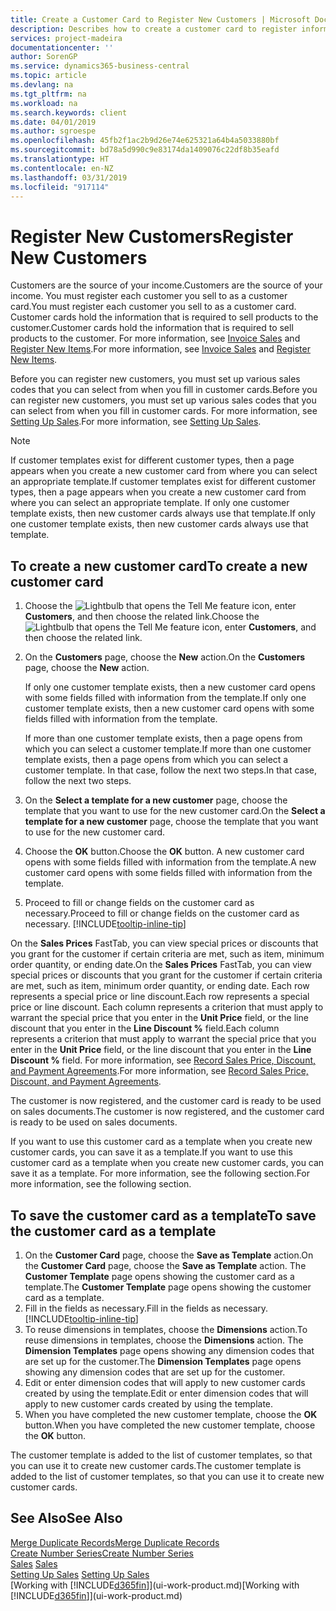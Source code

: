 ```yaml
---
title: Create a Customer Card to Register New Customers | Microsoft Docs
description: Describes how to create a customer card to register information about each new customer or client that you sell to.
services: project-madeira
documentationcenter: ''
author: SorenGP
ms.service: dynamics365-business-central
ms.topic: article
ms.devlang: na
ms.tgt_pltfrm: na
ms.workload: na
ms.search.keywords: client
ms.date: 04/01/2019
ms.author: sgroespe
ms.openlocfilehash: 45fb2f1ac2b9d26e74e625321a64b4a5033880bf
ms.sourcegitcommit: bd78a5d990c9e83174da1409076c22df8b35eafd
ms.translationtype: HT
ms.contentlocale: en-NZ
ms.lasthandoff: 03/31/2019
ms.locfileid: "917114"
---
```

# <a name="register-new-customers"></a><span data-ttu-id="1b42f-103">Register New Customers</span><span class="sxs-lookup"><span data-stu-id="1b42f-103">Register New Customers</span></span>
<span data-ttu-id="1b42f-104">Customers are the source of your income.</span><span class="sxs-lookup"><span data-stu-id="1b42f-104">Customers are the source of your income.</span></span> <span data-ttu-id="1b42f-105">You must register each customer you sell to as a customer card.</span><span class="sxs-lookup"><span data-stu-id="1b42f-105">You must register each customer you sell to as a customer card.</span></span> <span data-ttu-id="1b42f-106">Customer cards hold the information that is required to sell products to the customer.</span><span class="sxs-lookup"><span data-stu-id="1b42f-106">Customer cards hold the information that is required to sell products to the customer.</span></span> <span data-ttu-id="1b42f-107">For more information, see [Invoice Sales](sales-how-invoice-sales.md) and [Register New Items](inventory-how-register-new-items.md).</span><span class="sxs-lookup"><span data-stu-id="1b42f-107">For more information, see [Invoice Sales](sales-how-invoice-sales.md) and [Register New Items](inventory-how-register-new-items.md).</span></span>  

<span data-ttu-id="1b42f-108">Before you can register new customers, you must set up various sales codes that you can select from when you fill in customer cards.</span><span class="sxs-lookup"><span data-stu-id="1b42f-108">Before you can register new customers, you must set up various sales codes that you can select from when you fill in customer cards.</span></span> <span data-ttu-id="1b42f-109">For more information, see [Setting Up Sales](sales-setup-sales.md).</span><span class="sxs-lookup"><span data-stu-id="1b42f-109">For more information, see [Setting Up Sales](sales-setup-sales.md).</span></span>

> [!NOTE]  
>   <span data-ttu-id="1b42f-110">If customer templates exist for different customer types, then a page appears when you create a new customer card from where you can select an appropriate template.</span><span class="sxs-lookup"><span data-stu-id="1b42f-110">If customer templates exist for different customer types, then a page appears when you create a new customer card from where you can select an appropriate template.</span></span> <span data-ttu-id="1b42f-111">If only one customer template exists, then new customer cards always use that template.</span><span class="sxs-lookup"><span data-stu-id="1b42f-111">If only one customer template exists, then new customer cards always use that template.</span></span>

## <a name="to-create-a-new-customer-card"></a><span data-ttu-id="1b42f-112">To create a new customer card</span><span class="sxs-lookup"><span data-stu-id="1b42f-112">To create a new customer card</span></span>
1. <span data-ttu-id="1b42f-113">Choose the ![Lightbulb that opens the Tell Me feature](media/ui-search/search_small.png "Tell me what you want to do") icon, enter **Customers**, and then choose the related link.</span><span class="sxs-lookup"><span data-stu-id="1b42f-113">Choose the ![Lightbulb that opens the Tell Me feature](media/ui-search/search_small.png "Tell me what you want to do") icon, enter **Customers**, and then choose the related link.</span></span>  
2. <span data-ttu-id="1b42f-114">On the **Customers** page, choose the **New** action.</span><span class="sxs-lookup"><span data-stu-id="1b42f-114">On the **Customers** page, choose the **New** action.</span></span>

    <span data-ttu-id="1b42f-115">If only one customer template exists, then a new customer card opens with some fields filled with information from the template.</span><span class="sxs-lookup"><span data-stu-id="1b42f-115">If only one customer template exists, then a new customer card opens with some fields filled with information from the template.</span></span>

    <span data-ttu-id="1b42f-116">If more than one customer template exists, then a page opens from which you can select a customer template.</span><span class="sxs-lookup"><span data-stu-id="1b42f-116">If more than one customer template exists, then a page opens from which you can select a customer template.</span></span> <span data-ttu-id="1b42f-117">In that case, follow the next two steps.</span><span class="sxs-lookup"><span data-stu-id="1b42f-117">In that case, follow the next two steps.</span></span>
3. <span data-ttu-id="1b42f-118">On the **Select a template for a new customer** page, choose the template that you want to use for the new customer card.</span><span class="sxs-lookup"><span data-stu-id="1b42f-118">On the **Select a template for a new customer** page, choose the template that you want to use for the new customer card.</span></span>
4. <span data-ttu-id="1b42f-119">Choose the **OK** button.</span><span class="sxs-lookup"><span data-stu-id="1b42f-119">Choose the **OK** button.</span></span> <span data-ttu-id="1b42f-120">A new customer card opens with some fields filled with information from the template.</span><span class="sxs-lookup"><span data-stu-id="1b42f-120">A new customer card opens with some fields filled with information from the template.</span></span>  
5. <span data-ttu-id="1b42f-121">Proceed to fill or change fields on the customer card as necessary.</span><span class="sxs-lookup"><span data-stu-id="1b42f-121">Proceed to fill or change fields on the customer card as necessary.</span></span> [!INCLUDE[tooltip-inline-tip](includes/tooltip-inline-tip_md.md)]

<span data-ttu-id="1b42f-122">On the **Sales Prices** FastTab, you can view special prices or discounts that you grant for the customer if certain criteria are met, such as item, minimum order quantity, or ending date.</span><span class="sxs-lookup"><span data-stu-id="1b42f-122">On the **Sales Prices** FastTab, you can view special prices or discounts that you grant for the customer if certain criteria are met, such as item, minimum order quantity, or ending date.</span></span> <span data-ttu-id="1b42f-123">Each row represents a special price or line discount.</span><span class="sxs-lookup"><span data-stu-id="1b42f-123">Each row represents a special price or line discount.</span></span> <span data-ttu-id="1b42f-124">Each column represents a criterion that must apply to warrant the special price that you enter in the **Unit Price** field, or the line discount that you enter in the **Line Discount %** field.</span><span class="sxs-lookup"><span data-stu-id="1b42f-124">Each column represents a criterion that must apply to warrant the special price that you enter in the **Unit Price** field, or the line discount that you enter in the **Line Discount %** field.</span></span> <span data-ttu-id="1b42f-125">For more information, see [Record Sales Price, Discount, and Payment Agreements](sales-how-record-sales-price-discount-payment-agreements.md).</span><span class="sxs-lookup"><span data-stu-id="1b42f-125">For more information, see [Record Sales Price, Discount, and Payment Agreements](sales-how-record-sales-price-discount-payment-agreements.md).</span></span>

<span data-ttu-id="1b42f-126">The customer is now registered, and the customer card is ready to be used on sales documents.</span><span class="sxs-lookup"><span data-stu-id="1b42f-126">The customer is now registered, and the customer card is ready to be used on sales documents.</span></span>

<span data-ttu-id="1b42f-127">If you want to use this customer card as a template when you create new customer cards, you can save it as a template.</span><span class="sxs-lookup"><span data-stu-id="1b42f-127">If you want to use this customer card as a template when you create new customer cards, you can save it as a template.</span></span> <span data-ttu-id="1b42f-128">For more information, see the following section.</span><span class="sxs-lookup"><span data-stu-id="1b42f-128">For more information, see the following section.</span></span>

## <a name="to-save-the-customer-card-as-a-template"></a><span data-ttu-id="1b42f-129">To save the customer card as a template</span><span class="sxs-lookup"><span data-stu-id="1b42f-129">To save the customer card as a template</span></span>
1. <span data-ttu-id="1b42f-130">On the **Customer Card** page, choose the **Save as Template** action.</span><span class="sxs-lookup"><span data-stu-id="1b42f-130">On the **Customer Card** page, choose the **Save as Template** action.</span></span> <span data-ttu-id="1b42f-131">The **Customer Template** page opens showing the customer card as a template.</span><span class="sxs-lookup"><span data-stu-id="1b42f-131">The **Customer Template** page opens showing the customer card as a template.</span></span>
2. <span data-ttu-id="1b42f-132">Fill in the fields as necessary.</span><span class="sxs-lookup"><span data-stu-id="1b42f-132">Fill in the fields as necessary.</span></span> [!INCLUDE[tooltip-inline-tip](includes/tooltip-inline-tip_md.md)]
3. <span data-ttu-id="1b42f-133">To reuse dimensions in templates, choose the **Dimensions** action.</span><span class="sxs-lookup"><span data-stu-id="1b42f-133">To reuse dimensions in templates, choose the **Dimensions** action.</span></span> <span data-ttu-id="1b42f-134">The **Dimension Templates** page opens showing any dimension codes that are set up for the customer.</span><span class="sxs-lookup"><span data-stu-id="1b42f-134">The **Dimension Templates** page opens showing any dimension codes that are set up for the customer.</span></span>
4. <span data-ttu-id="1b42f-135">Edit or enter dimension codes that will apply to new customer cards created by using the template.</span><span class="sxs-lookup"><span data-stu-id="1b42f-135">Edit or enter dimension codes that will apply to new customer cards created by using the template.</span></span>  
5. <span data-ttu-id="1b42f-136">When you have completed the new customer template, choose the **OK** button.</span><span class="sxs-lookup"><span data-stu-id="1b42f-136">When you have completed the new customer template, choose the **OK** button.</span></span>

<span data-ttu-id="1b42f-137">The customer template is added to the list of customer templates, so that you can use it to create new customer cards.</span><span class="sxs-lookup"><span data-stu-id="1b42f-137">The customer template is added to the list of customer templates, so that you can use it to create new customer cards.</span></span>

## <a name="see-also"></a><span data-ttu-id="1b42f-138">See Also</span><span class="sxs-lookup"><span data-stu-id="1b42f-138">See Also</span></span>
[<span data-ttu-id="1b42f-139">Merge Duplicate Records</span><span class="sxs-lookup"><span data-stu-id="1b42f-139">Merge Duplicate Records</span></span>](sales-how-merge-duplicate-records.md)  
[<span data-ttu-id="1b42f-140">Create Number Series</span><span class="sxs-lookup"><span data-stu-id="1b42f-140">Create Number Series</span></span>](ui-create-number-series.md)  
<span data-ttu-id="1b42f-141">[Sales](sales-manage-sales.md)  </span><span class="sxs-lookup"><span data-stu-id="1b42f-141">[Sales](sales-manage-sales.md)  </span></span>  
<span data-ttu-id="1b42f-142">[Setting Up Sales](sales-setup-sales.md)  </span><span class="sxs-lookup"><span data-stu-id="1b42f-142">[Setting Up Sales](sales-setup-sales.md)  </span></span>  
<span data-ttu-id="1b42f-143">[Working with [!INCLUDE[d365fin](includes/d365fin_md.md)]](ui-work-product.md)</span><span class="sxs-lookup"><span data-stu-id="1b42f-143">[Working with [!INCLUDE[d365fin](includes/d365fin_md.md)]](ui-work-product.md)</span></span>

